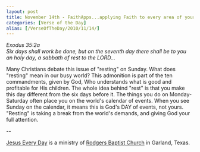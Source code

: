 ```yaml
---
layout: post
title: November 14th - FaithApps...applying Faith to every area of your
categories: [Verse of the Day]
alias: [/VerseOfTheDay/2010/11/14/]
---
```


_Exodus 35:2a  
Six days shall work be done, but on the seventh day there shall be
to you an holy day, a sabbath of rest to the LORD..._

Many Christians debate this issue of "resting" on Sunday. What does
"resting" mean in our busy world? This admonition is part of the ten
commandments, given by God, Who understands what is good and
profitable for His children. The whole idea behind "rest" is that you
make this day different from the six days before it. The things you do
on Monday-Saturday often place you on the world's calendar of events.
When you see Sunday on the calendar, it means this is God's DAY of
events, not yours. "Resting" is taking a break from the world's
demands, and giving God your full attention.

 --

<a href=http://jesuseveryday.net>Jesus Every Day</a> is a ministry of <a href=http://rodgersbaptist.net>Rodgers Baptist Church</a> in Garland, Texas.
